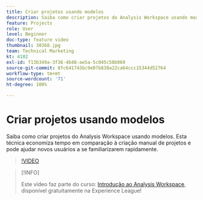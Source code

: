 ```yaml
---
title: Criar projetos usando modelos
description: Saiba como criar projetos do Analysis Workspace usando modelos
feature: Projects
role: User
level: Beginner
doc-type: feature video
thumbnail: 30368.jpg
team: Technical Marketing
kt: 4102
exl-id: f13b349a-3f36-4b48-ae5a-5c045c58b069
source-git-commit: 8fc641743bc9e07b838a22ca64ccc15344d52764
workflow-type: tm+mt
source-wordcount: '71'
ht-degree: 100%

---
```


# Criar projetos usando modelos

Saiba como criar projetos do Analysis Workspace usando modelos. Esta técnica economiza tempo em comparação à criação manual de projetos e pode ajudar novos usuários a se familiarizarem rapidamente.

>[!VIDEO](https://video.tv.adobe.com/v/30368/?quality=12&learn=on)

>[!INFO]
>
> Este vídeo faz parte do curso: [Introdução ao Analysis Workspace](https://experienceleague.adobe.com/?recommended=Analytics-U-1-2020.1.workspace&amp;lang=pt-BR), disponível gratuitamente na Experience League!